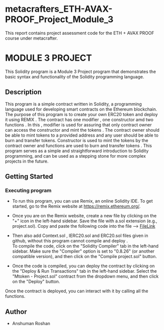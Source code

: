 # metacrafters_ETH-AVAX-PROOF_Project_Module_3
This report contains project assessment code for the ETH + AVAX PROOF course under metacrafter.

# MODULE 3 PROJECT

This Solidity program is a Module 3  Project program that demonstrates the basic syntax and functionality of the Solidity programming language.
## Description

This program is a simple contract written in Solidity, a programming language used for developing smart contracts on the Ethereum blockchain. The purpose of this program is to create your own ERC20 token and deploy it using REMIX . The contract has one modifier , one constructor amd two functions . In this , modifier is used for assuring that only contract owner can access the constructor and mint the tokens . The contract owner should be able to mint tokens to a provided address and any user should be able to burn and transfer tokens. Constructor is used to mint the tokens by the contract owner and functions are used to burn and transfer tokens . This program serves as a simple and straightforward introduction to Solidity programming, and can be used as a stepping stone for more complex projects in the future.

## Getting Started

### Executing program

- To run this program, you can use Remix, an online Solidity IDE. To get started, go to the Remix website at https://remix.ethereum.org/.

- Once you are on the Remix website, create a new file by clicking on the "+" icon in the left-hand sidebar. Save the file with a.sol extension (e.g., project.sol). Copy and paste the following code into the file --> [FileLink](https://github.com/Anshuman161203/metacrafters_ETH-AVAX-PROOF_Project_Module_3/blob/main/Project.sol)


- Then also add Context.sol , IERC20.sol and ERC20.sol files given in github, without this program cannot compile and deploy .  
To compile the code, click on the "Solidity Compiler" tab in the left-hand sidebar. Make sure the "Compiler" option is set to "0.8.26" (or another compatible version), and then click on the "Compile project.sol" button.

- Once the code is compiled, you can deploy the contract by clicking on the "Deploy & Run Transactions" tab in the left-hand sidebar. Select the "Mtoken - Project.sol" contract from the dropdown menu, and then click on the "Deploy" button.

Once the contract is deployed, you can interact with it by calling all the functions. 

## Author
- Anshuman Roshan
